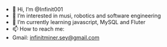 - 👋 Hi, I’m @Infinit001
- 👀 I’m interested in musi, robotics and software engineering
- 🌱 I’m currently learning javascript, MySQL and Fluter
- 📫 How to reach me: 
- Gmail: infinitminer.sey@gmail.com

<!---
Infinit001/Infinit001 is a ✨ special ✨ repository because its `README.md` (this file) appears on your GitHub profile.
You can click the Preview link to take a look at your changes.
--->
